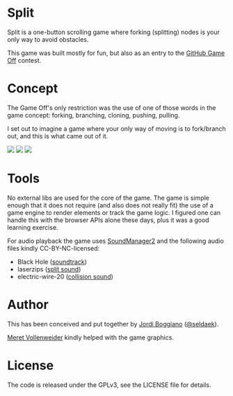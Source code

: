 # Split

Split is a one-button scrolling game where forking (splitting) nodes is your only way to avoid obstacles.

This game was built mostly for fun, but also as an entry to the [GitHub Game Off](https://github.com/blog/1303-github-game-off) contest.

# Concept

The Game Off's only restriction was the use of one of those words in the game concept: forking, branching, cloning, pushing, pulling.

I set out to imagine a game where your only way of moving is to fork/branch out, and this is what came out of it.

![](https://dl.dropbox.com/u/1634226/split/screenshot0.png)
![](https://dl.dropbox.com/u/1634226/split/screenshot1.png)
![](https://dl.dropbox.com/u/1634226/split/screenshot2.png)

# Tools

No external libs are used for the core of the game. The game is simple enough that it does not require (and also does not really fit) the use of a game engine to render elements or track the game logic. I figured one can handle this with the browser APIs alone these days, plus it was a good learning exercise.

For audio playback the game uses [SoundManager2](http://www.schillmania.com/projects/soundmanager2/) and the following audio files kindly CC-BY-NC-licensed:

- Black Hole ([soundtrack](http://www.jamendo.com/en/track/135925/black-hole))
- laserzips ([split sound](http://www.freesound.org/people/bennychico11/sounds/125111/))
- electric-wire-20 ([collision sound](http://www.freesound.org/people/Glaneur%20de%20sons/sounds/34169/))

# Author

This has been conceived and put together by [Jordi Boggiano](http://seld.be/) ([@seldaek](https://twitter.com/seldaek)).

[Meret Vollenweider](http://meret.com) kindly helped with the game graphics.

# License

The code is released under the GPLv3, see the LICENSE file for details.

